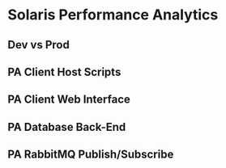 # Solaris Performance Analytics

## Dev vs Prod

## PA Client Host Scripts

## PA Client Web Interface

## PA Database Back-End

## PA RabbitMQ Publish/Subscribe

